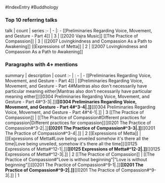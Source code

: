 #IndexEntry #Buddhology

### Top 10 referring talks
talk | count | series
:- | - |: -
[[Preliminaries Regarding Voice, Movement, and Gesture - Part 4]] | 3 | [[2020 Vajra Music]]
[[The Practice of Compassion]] | 3 | [[2007 Lovingkindness and Compassion As a Path to Awakening]]
[[Expressions of Metta]] | 2 | [[2007 Lovingkindness and Compassion As a Path to Awakening]]

### Paragraphs with 4+ mentions
summary | description | count
:- | : - | -
[[Preliminaries Regarding Voice, Movement, and Gesture - Part 4]] | [[Preliminaries Regarding Voice, Movement, and Gesture - Part 4#Mantras also don't necessarily have particular meaning either\|Mantras also don't necessarily have particular meaning either]] [[0304 Preliminaries Regarding Voice, Movement, and Gesture - Part 4#^3-3\|.]] **[[0304 Preliminaries Regarding Voice, Movement, and Gesture - Part 4#^3-4\|.]]** [[0304 Preliminaries Regarding Voice, Movement, and Gesture - Part 4#^4-1\|.]] | 3
[[The Practice of Compassion]] | [[The Practice of Compassion#Different practices for compassion\|Different practices for compassion]] [[0201 The Practice of Compassion#^3-2\|.]] **[[0201 The Practice of Compassion#^3-3\|.]]** [[0201 The Practice of Compassion#^3-4\|.]] | 2
[[Expressions of Metta]] | [[Expressions of Metta#Love being unveiled somehow it's there all the time\|Love being unveiled, somehow it's there all the time]] [[0125 Expressions of Metta#^12-1\|.]] **[[0125 Expressions of Metta#^12-2\|.]]** [[0125 Expressions of Metta#^12-3\|.]] | 2
[[The Practice of Compassion]] | [[The Practice of Compassion#"Love is without beginning"\|"Love is without beginning"]] [[0201 The Practice of Compassion#^9-1\|.]] **[[0201 The Practice of Compassion#^9-2\|.]]** [[0201 The Practice of Compassion#^9-3\|.]] | 1

